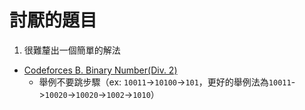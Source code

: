 # 討厭的題目
1. 很難釐出一個簡單的解法
  - [Codeforces B. Binary Number(Div. 2)](https://codeforces.com/contest/92/problem/B) 
    - 舉例不要跳步驟（ex: `10011`->`10100`->`101`，更好的舉例法為`10011`->`10020`->`10020`->`1002`->`1010`）
